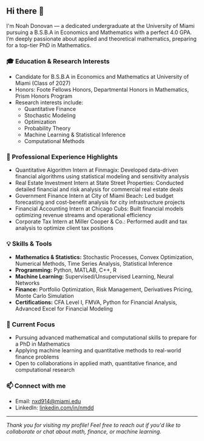 ## Hi there 👋

I'm Noah Donovan — a dedicated undergraduate at the University of Miami pursuing a B.S.B.A in Economics and Mathematics with a perfect 4.0 GPA. I’m deeply passionate about applied and theoretical mathematics, preparing for a top-tier PhD in Mathematics.

### 🎓 Education & Research Interests
- Candidate for B.S.B.A in Economics and Mathematics at University of Miami (Class of 2027)
- Honors: Foote Fellows Honors, Departmental Honors in Mathematics, Prism Honors Program
- Research interests include:
  - Quantitative Finance
  - Stochastic Modeling
  - Optimization
  - Probability Theory
  - Machine Learning & Statistical Inference
  - Computational Methods

### 💼 Professional Experience Highlights
- Quantitative Algorithm Intern at Finmagix: Developed data-driven financial algorithms using statistical modeling and sensitivity analysis
- Real Estate Investment Intern at State Street Properties: Conducted detailed financial and risk analysis for commercial real estate deals
- Government Finance Intern at City of Miami Beach: Led budget forecasting and cost-benefit analysis for city infrastructure projects
- Financial Accounting Intern at Chicago Cubs: Built financial models optimizing revenue streams and operational efficiency
- Corporate Tax Intern at Miller Cooper & Co.: Performed audit and tax analysis to optimize client tax positions

### 💡 Skills & Tools
- **Mathematics & Statistics:** Stochastic Processes, Convex Optimization, Numerical Methods, Time Series Analysis, Statistical Inference
- **Programming:** Python, MATLAB, C++, R
- **Machine Learning:** Supervised/Unsupervised Learning, Neural Networks
- **Finance:** Portfolio Optimization, Risk Management, Derivatives Pricing, Monte Carlo Simulation              
- **Certifications:** CFA Level I, FMVA, Python for Financial Analysis, Advanced Excel for Financial Modeling

### 🎯 Current Focus
- Pursuing advanced mathematical and computational skills to prepare for a PhD in Mathematics
- Applying machine learning and quantitative methods to real-world finance problems
- Open to collaborations in applied math, quantitative finance, and computational research

### 📫 Connect with me
- Email: nxd914@miami.edu  
- LinkedIn: [linkedin.com/in/nmdd](https://www.linkedin.com/in/nmdd)

---

*Thank you for visiting my profile! Feel free to reach out if you'd like to collaborate or chat about math, finance, or machine learning.*
